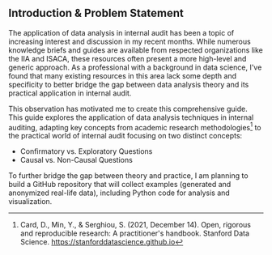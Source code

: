 ## Introduction & Problem Statement

The application of data analysis in internal audit has been a topic of increasing interest and discussion in my recent months. While numerous knowledge briefs and guides are available from respected organizations like the IIA and ISACA, these resources often present a more high-level and generic approach. As a professional with a background in data science, I've found that many existing resources in this area lack some depth and specificity to better bridge the gap between data analysis theory and its practical application in internal audit. 

This observation has motivated me to create this comprehensive guide. This guide explores the application of data analysis techniques in internal auditing, adapting key concepts from academic research methodologies[^1] to the practical world of internal audit focusing on two distinct concepts:

- Confirmatory vs. Exploratory Questions
- Causal vs. Non-Causal Questions

To further bridge the gap between theory and practice, I am planning to build a GitHub repository that will collect examples (generated and anonymized real-life data), including Python code for analysis and visualization.



[^1]:	Card, D., Min, Y., & Serghiou, S. (2021, December 14). Open, rigorous and reproducible research: A practitioner's handbook. Stanford Data Science. https://stanforddatascience.github.io